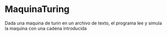 # MaquinaTuring
Dada una maquina de turin en un archivo de texto, el programa lee y simula la maquina con una cadena introducida
